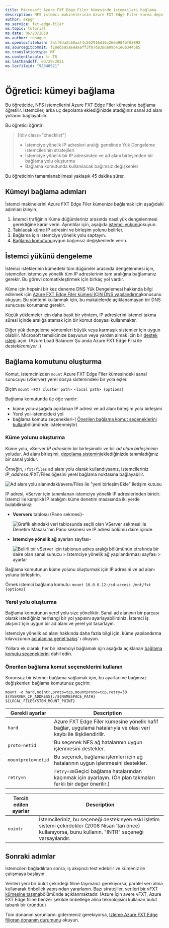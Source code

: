 ```yaml
---
title: Microsoft Azure FXT Edge Filer kümesinde istemcileri bağlama
description: NFS istemci makinelerinin Azure FXT Edge Filer karma depolama önbelleğini nasıl bağlayabilirler
author: ekpgh
ms.service: fxt-edge-filer
ms.topic: tutorial
ms.date: 06/20/2019
ms.author: rohogue
ms.openlocfilehash: fa1f9da2c60aaf4c552916d16c266e984bf08892
ms.sourcegitcommit: f28ebb95ae9aaaff3f87d8388a09b41e0b3445b5
ms.translationtype: MT
ms.contentlocale: tr-TR
ms.lasthandoff: 03/29/2021
ms.locfileid: "92340521"
---
```

# <a name="tutorial-mount-the-cluster"></a>Öğretici: kümeyi bağlama

Bu öğreticide, NFS istemcilerini Azure FXT Edge Filer kümesine bağlama öğretilir. İstemciler, arka uç depolama eklediğinizde atadığınız sanal ad alanı yollarını bağlayabilir.

Bu öğretici öğretir:

> [!div class="checklist"]
>
> * İstemciye yönelik IP adresleri aralığı genelinde Yük Dengeleme istemcilerinin stratejileri
> * İstemciye yönelik bir IP adresinden ve ad alanı birleşimden bir bağlama yolu oluşturma
> * Bağlama komutunda kullanılacak bağımsız değişkenler

Bu öğreticinin tamamlanabilmesi yaklaşık 45 dakika sürer.

## <a name="steps-to-mount-the-cluster"></a>Kümeyi bağlama adımları

İstemci makinelerini Azure FXT Edge Filer kümenize bağlamak için aşağıdaki adımları izleyin.

1. İstemci trafiğinin Küme düğümleriniz arasında nasıl yük dengelenmesi gerektiğine karar verin. Ayrıntılar için, aşağıda [istemci yükünü](#balance-client-load)okuyun.
1. Takılacak küme IP adresini ve birleşim yolunu belirler.
1. Bağlama için istemciye yönelik yolu saptayın.
1. [Bağlama komutunu](#use-recommended-mount-command-options)uygun bağımsız değişkenlerle verin.

## <a name="balance-client-load"></a>İstemci yükünü dengeleme

İstemci isteklerinin kümedeki tüm düğümler arasında dengelenmesi için, istemcileri istemciye yönelik tüm IP adreslerinin tam aralığına bağlamanız gerekir. Bu görevi otomatikleştirmek için birkaç yol vardır.

Küme için hepsini bir kez deneme DNS Yük Dengelemesi hakkında bilgi edinmek için [Azure FXT Edge Filer kümesi IÇIN DNS yapılandırma](fxt-configure-network.md#configure-dns-for-load-balancing)konusunu okuyun. Bu yöntemi kullanmak için, bu makalelerde açıklanamayan bir DNS sunucusu korumanız gerekir.

Küçük yüklemeler için daha basit bir yöntem, IP adreslerini istemci takma süresi içinde aralığa atamak için bir komut dosyası kullanmaktır.

Diğer yük dengeleme yöntemleri büyük veya karmaşık sistemler için uygun olabilir. Microsoft temsilcinize başvurun veya yardım almak için bir [destek isteği](fxt-support-ticket.md) açın. (Azure Load Balancer Şu anda Azure FXT Edge Filsi ile *desteklenmiyor* .)

## <a name="create-the-mount-command"></a>Bağlama komutunu oluşturma

Komut, istemcinizden ``mount`` Azure FXT Edge Filer kümesindeki sanal sunucuyu (vServer) yerel dosya sistemindeki bir yola eşler.

Biçim ``mount <FXT cluster path> <local path> {options}``

Bağlama komutunda üç öğe vardır:

* küme yolu-aşağıda açıklanan IP adresi ve ad alanı birleşim yolu birleşimi
* Yerel yol-istemcideki yol
* bağlama komutu seçenekleri-( [Önerilen bağlama komut seçeneklerini kullan](#use-recommended-mount-command-options)bölümünde listelenmiştir)

### <a name="create-the-cluster-path"></a>Küme yolunu oluşturma

Küme yolu, vServer *IP adresinin* bir birleşimidir ve bir *ad alanı birleşiminin* yoludur. Ad alanı birleşimi, [depolama sistemini](fxt-add-storage.md#create-a-junction)eklediğinizde tanımladığınız bir sanal yoldur.

Örneğin, ``/fxt/files`` ad alanı yolu olarak kullandıysanız, istemcileriniz *IP_address*:/FXT/Files öğesini yerel bağlama noktasına bağlayabilir.

![Ad alanı yolu alanındaki/avere/Files ile "yeni birleşim Ekle" iletişim kutusu](media/fxt-mount/fxt-junction-example.png)

IP adresi, vServer için tanımlanan istemciye yönelik IP adreslerinden biridir. İstemci ile karşılıklı IP aralığını küme denetim masasında iki yerde bulabilirsiniz:

* **Vservers** tablosu (Pano sekmesi)-

  ![Grafik altındaki veri tablosunda seçili olan VServer sekmesi ile Denetim Masası 'nın Pano sekmesi ve IP adresi bölümü daire içinde](media/fxt-mount/fxt-ip-addresses-dashboard.png)

* **Istemciye yönelik ağ** ayarları sayfası-

  ![Belirli bir vServer için tablonun adres aralığı bölümünün etrafında bir daire olan sanal sunucu > Istemciye yönelik ağ yapılandırması sayfası > ayarlar](media/fxt-mount/fxt-ip-addresses-settings.png)

Bağlama komutunun küme yolunu oluşturmak için IP adresini ve ad alanı yolunu birleştirin.

Örnek istemci bağlama komutu: ``mount 10.0.0.12:/sd-access /mnt/fxt {options}``

### <a name="create-the-local-path"></a>Yerel yolu oluşturma

Bağlama komutunun yerel yolu size yöneliktir. Sanal ad alanının bir parçası olarak istediğiniz herhangi bir yol yapısını ayarlayabilirsiniz. İstemci iş akışınız için uygun bir ad alanı ve yerel yol tasarlayın.

İstemciye yönelik ad alanı hakkında daha fazla bilgi için, küme yapılandırma kılavuzunun [ad alanına genel bakış](https://azure.github.io/Avere/legacy/ops_guide/4_7/html/gns_overview.html)' ı okuyun.

Yollara ek olarak, her bir istemciyi bağlamak için aşağıda açıklanan [bağlama komutu seçeneklerini](#use-recommended-mount-command-options) dahil edin.

### <a name="use-recommended-mount-command-options"></a>Önerilen bağlama komut seçeneklerini kullanın

Sorunsuz bir istemci bağlama sağlamak için, bu ayarları ve bağımsız değişkenleri bağlama komutunuz geçirin:

``mount -o hard,nointr,proto=tcp,mountproto=tcp,retry=30 ${VSERVER_IP_ADDRESS}:/${NAMESPACE_PATH} ${LOCAL_FILESYSTEM_MOUNT_POINT}``

| Gerekli ayarlar | Description |
--- | ---
``hard`` | Azure FXT Edge Filer kümesine yönelik hafif bağlar, uygulama hatalarıyla ve olası veri kaybı ile ilişkilendirilir.
``proto=netid`` | Bu seçenek NFS ağ hatalarının uygun işlenmesini destekler.
``mountproto=netid`` | Bu seçenek, bağlama işlemleri için ağ hatalarının uygun işlenmesini destekler.
``retry=n`` | ``retry=30``Geçici bağlama hatalarından kaçınmak için ayarlayın. (Ön plan takmaları farklı bir değer önerilir.)

| Tercih edilen ayarlar  | Description |
--- | ---
``nointr``            | İstemcileriniz, bu seçeneği destekleyen eski işletim sistemi çekirdekler (2008 Nisan 'tan önce) kullanıyorsa, bunu kullanın. "INTR" seçeneği varsayılandır.

## <a name="next-steps"></a>Sonraki adımlar

İstemcileri bağladıktan sonra, iş akışınızı test edebilir ve kümeniz ile çalışmaya başlayın.

Verileri yeni bir bulut çekirdeği filine taşımanız gerekiyorsa, paralel veri alma kullanarak önbellek yapısından yararlanın. Bazı stratejiler, [verileri bir vFXT kümesine taşıma](../avere-vfxt/avere-vfxt-data-ingest.md)bölümünde açıklanmaktadır. (Azure için avere vFXT, Azure FXT Edge filine benzer şekilde önbelleğe alma teknolojisini kullanan bulut tabanlı bir üründür.)

Tüm donanım sorunlarını gidermeniz gerekiyorsa, [Izleme Azure FXT Edge filigran donanım durumunu](fxt-monitor.md) okuyun.